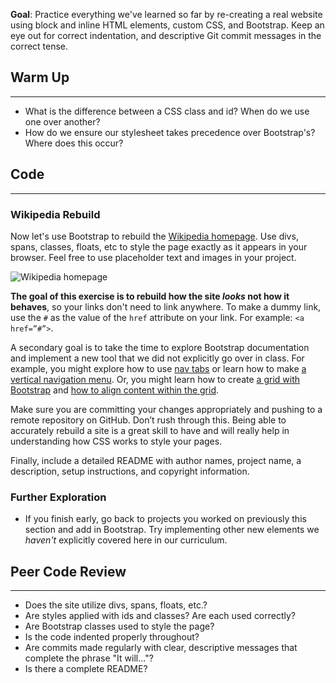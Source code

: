 **Goal**: Practice everything we've learned so far by re-creating a real website using block and inline HTML elements, custom CSS, and Bootstrap.  Keep an eye out for correct indentation, and descriptive Git commit messages in the correct tense.  

## Warm Up
<hr />

* What is the difference between a CSS class and id? When do we use one over another?
* How do we ensure our stylesheet takes precedence over Bootstrap's? Where does this occur?

## Code
<hr />

### Wikipedia Rebuild

Now let's use Bootstrap to rebuild the [Wikipedia homepage](https://en.wikipedia.org). Use divs, spans, classes, floats, etc to style the page exactly as it appears in your browser. Feel free to use placeholder text and images in your project.

![Wikipedia homepage](https://learnhowtoprogram.s3.us-west-2.amazonaws.com/INTRO/week1-html-css/wikipedia.png)

**The goal of this exercise is to rebuild how the site _looks_ not how it behaves**, so your links don't need to link anywhere. To make a dummy link, use the `#` as the value of the `href` attribute on your link. For example: `<a href=”#”>`.

A secondary goal is to take the time to explore Bootstrap documentation and implement a new tool that we did not explicitly go over in class. For example, you might explore how to use [nav tabs](https://getbootstrap.com/docs/5.2/components/navs-tabs/) or learn how to make [a vertical navigation menu](https://getbootstrap.com/docs/5.2/components/navs-tabs/#vertical). Or, you might learn how to create [a grid with Bootstrap](https://getbootstrap.com/docs/5.2/layout/grid/) and [how to align content within the grid](https://getbootstrap.com/docs/5.2/layout/columns/).

Make sure you are committing your changes appropriately and pushing to a remote repository on GitHub. Don’t rush through this. Being able to accurately rebuild a site is a great skill to have and will really help in understanding how CSS works to style your pages.

Finally, include a detailed README with author names, project name, a description, setup instructions, and copyright information.

### Further Exploration

* If you finish early, go back to projects you worked on previously this section and add in Bootstrap. Try implementing other new elements we _haven't_ explicitly covered here in our curriculum.

## Peer Code Review
<hr />

* Does the site utilize divs, spans, floats, etc.?
* Are styles applied with ids and classes? Are each used correctly? 
* Are Bootstrap classes used to style the page?
* Is the code indented properly throughout?
* Are commits made regularly with clear, descriptive messages that complete the phrase "It will..."?
* Is there a complete README?